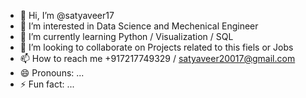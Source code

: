 - 👋 Hi, I’m @satyaveer17
- 👀 I’m interested in Data Science and Mechenical Engineer
- 🌱 I’m currently learning Python / Visualization / SQL
- 💞️ I’m looking to collaborate on Projects related to this fiels or Jobs
- 📫 How to reach me +917217749329 / satyaveer20017@gmail.com
- 😄 Pronouns: ...
- ⚡ Fun fact: ...

<!---
satyaveer17/satyaveer17 is a ✨ special ✨ repository because its `README.md` (this file) appears on your GitHub profile.
You can click the Preview link to take a look at your changes.
--->
